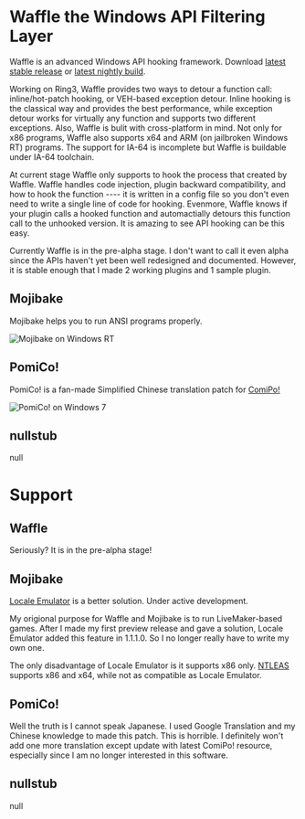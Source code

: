 Waffle the Windows API Filtering Layer
======================================

Waffle is an advanced Windows API hooking framework. Download [latest stable release](https://github.com/MakiseKurisu/WaffleNightly/releases) or [latest nightly build](https://github.com/MakiseKurisu/WaffleNightly/archive/master.zip).

Working on Ring3, Waffle provides two ways to detour a function call: inline/hot-patch hooking, or VEH-based exception detour. Inline hooking is the classical way and provides the best performance, while exception detour works for virtually any function and supports two different exceptions. Also, Waffle is bulit with cross-platform in mind. Not only for x86 programs, Waffle also supports x64 and ARM (on jailbroken Windows RT) programs. The support for IA-64 is incomplete but Waffle is buildable under IA-64 toolchain.

At current stage Waffle only supports to hook the process that created by Waffle. Waffle handles code injection, plugin backward compatibility, and how to hook the function ---- it is written in a config file so you don't even need to write a single line of code for hooking. Evenmore, Waffle knows if your plugin calls a hooked function and automactially detours this function call to the unhooked version. It is amazing to see API hooking can be this easy.

Currently Waffle is in the pre-alpha stage. I don't want to call it even alpha since the APIs haven't yet been well redesigned and documented. However, it is stable enough that I made 2 working plugins and 1 sample plugin.

Mojibake
--------

Mojibake helps you to run ANSI programs properly.

![Mojibake on Windows RT](http://ww1.sinaimg.cn/large/6ddd8e3dgw1efdlk7mtclj211y0lctfd.jpg)

PomiCo!
-------

PomiCo! is a fan-made Simplified Chinese translation patch for [ComiPo!](http://www.comipo.com/en/index.html)

![PomiCo! on Windows 7](http://ww3.sinaimg.cn/large/6ddd8e3dgw1eflwb9c4gzj20sh0ivad8.jpg)

nullstub
--------

null

Support
=======

Waffle
------

Seriously? It is in the pre-alpha stage!

Mojibake
--------

[Locale Emulator](https://github.com/xupefei/Locale-Emulator) is a better solution. Under active development.

My origional purpose for Waffle and Mojibake is to run LiveMaker-based games. After I made my first preview release and gave a solution, Locale Emulator added this feature in 1.1.1.0. So I no longer really have to write my own one.

The only disadvantage of Locale Emulator is it supports x86 only. [NTLEAS](https://ntlea.codeplex.com/) supports x86 and x64, while not as compatible as Locale Emulator.

PomiCo!
-------

Well the truth is I cannot speak Japanese. I used Google Translation and my Chinese knowledge to made this patch. This is horrible. I definitely won't add one more translation except update with latest ComiPo! resource, especially since I am no longer interested in this software.

nullstub
--------

null
